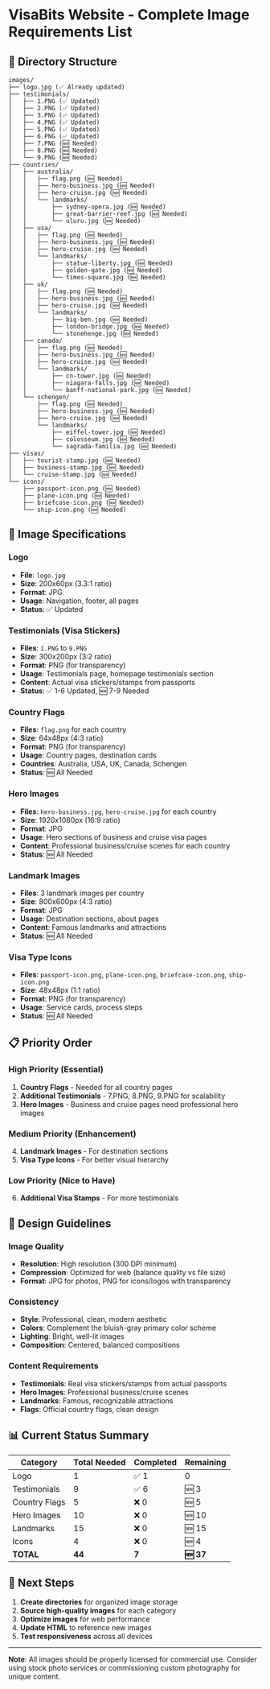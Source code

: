 # VisaBits Website - Complete Image Requirements List

## 📁 Directory Structure
```
images/
├── logo.jpg (✅ Already updated)
├── testimonials/
│   ├── 1.PNG (✅ Updated)
│   ├── 2.PNG (✅ Updated)
│   ├── 3.PNG (✅ Updated)
│   ├── 4.PNG (✅ Updated)
│   ├── 5.PNG (✅ Updated)
│   ├── 6.PNG (✅ Updated)
│   ├── 7.PNG (🆕 Needed)
│   ├── 8.PNG (🆕 Needed)
│   └── 9.PNG (🆕 Needed)
├── countries/
│   ├── australia/
│   │   ├── flag.png (🆕 Needed)
│   │   ├── hero-business.jpg (🆕 Needed)
│   │   ├── hero-cruise.jpg (🆕 Needed)
│   │   └── landmarks/
│   │       ├── sydney-opera.jpg (🆕 Needed)
│   │       ├── great-barrier-reef.jpg (🆕 Needed)
│   │       └── uluru.jpg (🆕 Needed)
│   ├── usa/
│   │   ├── flag.png (🆕 Needed)
│   │   ├── hero-business.jpg (🆕 Needed)
│   │   ├── hero-cruise.jpg (🆕 Needed)
│   │   └── landmarks/
│   │       ├── statue-liberty.jpg (🆕 Needed)
│   │       ├── golden-gate.jpg (🆕 Needed)
│   │       └── times-square.jpg (🆕 Needed)
│   ├── uk/
│   │   ├── flag.png (🆕 Needed)
│   │   ├── hero-business.jpg (🆕 Needed)
│   │   ├── hero-cruise.jpg (🆕 Needed)
│   │   └── landmarks/
│   │       ├── big-ben.jpg (🆕 Needed)
│   │       ├── london-bridge.jpg (🆕 Needed)
│   │       └── stonehenge.jpg (🆕 Needed)
│   ├── canada/
│   │   ├── flag.png (🆕 Needed)
│   │   ├── hero-business.jpg (🆕 Needed)
│   │   ├── hero-cruise.jpg (🆕 Needed)
│   │   └── landmarks/
│   │       ├── cn-tower.jpg (🆕 Needed)
│   │       ├── niagara-falls.jpg (🆕 Needed)
│   │       └── banff-national-park.jpg (🆕 Needed)
│   └── schengen/
│       ├── flag.png (🆕 Needed)
│       ├── hero-business.jpg (🆕 Needed)
│       ├── hero-cruise.jpg (🆕 Needed)
│       └── landmarks/
│           ├── eiffel-tower.jpg (🆕 Needed)
│           ├── colosseum.jpg (🆕 Needed)
│           └── sagrada-familia.jpg (🆕 Needed)
├── visas/
│   ├── tourist-stamp.jpg (🆕 Needed)
│   ├── business-stamp.jpg (🆕 Needed)
│   └── cruise-stamp.jpg (🆕 Needed)
└── icons/
    ├── passport-icon.png (🆕 Needed)
    ├── plane-icon.png (🆕 Needed)
    ├── briefcase-icon.png (🆕 Needed)
    └── ship-icon.png (🆕 Needed)
```

## 🎯 Image Specifications

### **Logo**
- **File**: `logo.jpg`
- **Size**: 200x60px (3.3:1 ratio)
- **Format**: JPG
- **Usage**: Navigation, footer, all pages
- **Status**: ✅ Updated

### **Testimonials (Visa Stickers)**
- **Files**: `1.PNG` to `9.PNG`
- **Size**: 300x200px (3:2 ratio)
- **Format**: PNG (for transparency)
- **Usage**: Testimonials page, homepage testimonials section
- **Content**: Actual visa stickers/stamps from passports
- **Status**: ✅ 1-6 Updated, 🆕 7-9 Needed

### **Country Flags**
- **Files**: `flag.png` for each country
- **Size**: 64x48px (4:3 ratio)
- **Format**: PNG (for transparency)
- **Usage**: Country pages, destination cards
- **Countries**: Australia, USA, UK, Canada, Schengen
- **Status**: 🆕 All Needed

### **Hero Images**
- **Files**: `hero-business.jpg`, `hero-cruise.jpg` for each country
- **Size**: 1920x1080px (16:9 ratio)
- **Format**: JPG
- **Usage**: Hero sections of business and cruise visa pages
- **Content**: Professional business/cruise scenes for each country
- **Status**: 🆕 All Needed

### **Landmark Images**
- **Files**: 3 landmark images per country
- **Size**: 800x600px (4:3 ratio)
- **Format**: JPG
- **Usage**: Destination sections, about pages
- **Content**: Famous landmarks and attractions
- **Status**: 🆕 All Needed

### **Visa Type Icons**
- **Files**: `passport-icon.png`, `plane-icon.png`, `briefcase-icon.png`, `ship-icon.png`
- **Size**: 48x48px (1:1 ratio)
- **Format**: PNG (for transparency)
- **Usage**: Service cards, process steps
- **Status**: 🆕 All Needed

## 📋 Priority Order

### **High Priority (Essential)**
1. **Country Flags** - Needed for all country pages
2. **Additional Testimonials** - 7.PNG, 8.PNG, 9.PNG for scalability
3. **Hero Images** - Business and cruise pages need professional hero images

### **Medium Priority (Enhancement)**
4. **Landmark Images** - For destination sections
5. **Visa Type Icons** - For better visual hierarchy

### **Low Priority (Nice to Have)**
6. **Additional Visa Stamps** - For more testimonials

## 🎨 Design Guidelines

### **Image Quality**
- **Resolution**: High resolution (300 DPI minimum)
- **Compression**: Optimized for web (balance quality vs file size)
- **Format**: JPG for photos, PNG for icons/logos with transparency

### **Consistency**
- **Style**: Professional, clean, modern aesthetic
- **Colors**: Complement the bluish-gray primary color scheme
- **Lighting**: Bright, well-lit images
- **Composition**: Centered, balanced compositions

### **Content Requirements**
- **Testimonials**: Real visa stickers/stamps from actual passports
- **Hero Images**: Professional business/cruise scenes
- **Landmarks**: Famous, recognizable attractions
- **Flags**: Official country flags, clean design

## 📊 Current Status Summary

| Category | Total Needed | Completed | Remaining |
|----------|-------------|-----------|-----------|
| Logo | 1 | ✅ 1 | 0 |
| Testimonials | 9 | ✅ 6 | 🆕 3 |
| Country Flags | 5 | ❌ 0 | 🆕 5 |
| Hero Images | 10 | ❌ 0 | 🆕 10 |
| Landmarks | 15 | ❌ 0 | 🆕 15 |
| Icons | 4 | ❌ 0 | 🆕 4 |
| **TOTAL** | **44** | **7** | **🆕 37** |

## 🚀 Next Steps

1. **Create directories** for organized image storage
2. **Source high-quality images** for each category
3. **Optimize images** for web performance
4. **Update HTML** to reference new images
5. **Test responsiveness** across all devices

---

**Note**: All images should be properly licensed for commercial use. Consider using stock photo services or commissioning custom photography for unique content.
